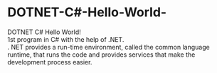 # DOTNET-C#-Hello-World-
DOTNET C# Hello World!
<br>
1st program in C# with the help of .NET.
<br>
. NET provides a run-time environment, called the common language runtime, that runs the code and provides services that make the development process easier. 
